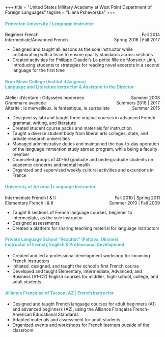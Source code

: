 +++
title = "United States Military Academy at West Point Department of Foreign Languages"
tagline = "Liana Pshevorska"
+++

#### <span style="color:#47bec7">Princeton University | Language Instructor</span>

Beginner French <span style="float:right;">Fall 2014</span>  
Intermediate/Advanced French <span style="float:right;">Spring 2016 | Fall 2017</span>
 
- Designed and taught all lessons as the sole instructor while collaborating with a team to ensure quality standards across sections
- Created activities for Philippe Claudel’s La petite fille de Monsieur Linh, introducing students to strategies for reading novel excerpts in a second language for the first time

#### <span style="color:#47bec7">Bryn Mawr College (Institut d’Avignon)<br>Language and Literature Instructor & Assistant to the Director</span>

Atelier d’écriture : Odyssées modernes <span style="float:right;">Summer 2008</span>   
Grammaire avancée <span style="float:right;">Summers 2016 | 2017</span>   
Altérité : le merveilleux, le fantastique, le surréaliste <span style="float:right;">Summer 2015</span>   

- Designed syllabi and taught three original courses in advanced French grammar, writing, and literature
- Created student course packs and materials for instruction
- Taught a diverse student body from liberal arts colleges, state, and private research universities
- Managed administrative duties and maintained the day-to-day operation of the language immersion study abroad program, while being a faculty member
- Counseled groups of 40-50 graduate and undergraduate students on academic concerns and mental health
- Organized and supervised weekly cultural activities and excursions in France

#### <span style="color:#47bec7">University of Arizona | Language Instructor</span>

Intermediate French I & II <span style="float:right;">Fall 2010 | Spring 2011</span>  
Elementary French I & II <span style="float:right;">Summer 2010 | Fall 2009</span>

- Taught 8 sections of French language courses, beginner to intermediate, as the sole instructor
- Designed assessments
- Created a platform for sharing teaching material for language instructors
 
#### <span style="color:#47bec7">Private Language School “Rezultat” (Poltava, Ukraine)<br>Instructor of French, English & Professional Development</span>

- Created and led a professional development workshop for incoming French instructors
- Initiated, designed, and taught the school’s first French course
- Developed and taught Elementary, Intermediate, Advanced, and Business (A1-C2) English courses for middle-, high-school, college, and adult students

#### <span style="color:#47bec7">Alliance Française of Tucson, AZ | French Instructor</span>

- Designed and taught French language courses for adult beginners (A1) and advanced beginners (A2), using the Alliance Française French-American Educational Standards
- Adapted materials and assessment for adult students
- Organized events and workshops for French learners outside of the classroom
